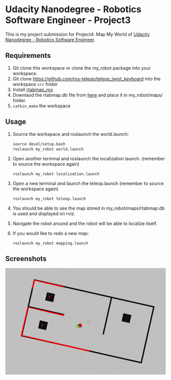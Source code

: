 # Udacity Nanodegree - Robotics Software Engineer - Project3

This is my project submission for Project4: Map My World of [Udacity Nanodegree - Robotics Software Engineer](https://www.udacity.com/course/robotics-software-engineer--nd209?irclickid=U9u1PgV1xxyIROOV3m3wlTMuUkD0yqTMORvH3A0&irgwc=1&utm_source=affiliate&utm_medium=&aff=2298976&utm_term=&utm_campaign=__&utm_content=&adid=786224).

## Requirements
1. Git clone this workspace or clone the my_robot package into your workspace.
2. Git clone https://github.com/ros-teleop/teleop_twist_keyboard into the workspace `src` folder
3. Install [rtabmap_ros](https://github.com/introlab/rtabmap_ros)
4. Downlaod the rtabmap.db file from [here](https://drive.google.com/file/d/1Rg4rg72OJPalNaf11qqLJVfczxzUEsHs/view?usp=sharing) and place it in my_robot/maps/ folder.
5. `catkin_make` the workspace

## Usage
1. Source the workspace and roslaunch the world.launch:
    ```
    source devel/setup.bash
    roslaunch my_robot world.launch
    ```
2. Open another terminal and roslaunch the localization.launch. (remember to source the workspace again)
    ```
    roslaunch my_robot localization.launch
    ```
3. Open a new terminal and launch the teleop.launch (remember to source the workspace again)
    ```
    roslaunch my_robot teleop.launch
    ```
4. You should be able to see the map stored in my_robot/maps/rtabmap.db is used and displayed on rviz.

5. Navigate the robot around and the robot will be able to localize itself.

6. If you would like to redo a new map:
    ```
    roslaunch my_robot mapping.launch
    ```

## Screenshots
![Screenshot01](https://github.com/tka-andrew/RoboND-Project3/blob/master/Screenshots/screenshot01.png?raw=true)